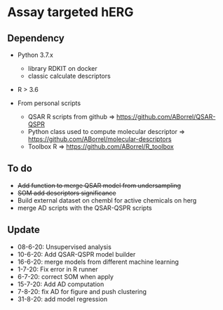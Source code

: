 # Assay targeted hERG

## Dependency
- Python 3.7.x
    - library RDKIT on docker
    - classic calculate descriptors

- R > 3.6


- From personal scripts
	- QSAR R scripts from github => https://github.com/ABorrel/QSAR-QSPR
	- Python class used to compute molecular descriptor => https://github.com/ABorrel/molecular-descriptors
	- Toolbox R => https://github.com/ABorrel/R_toolbox

## To do
- ~~Add function to merge QSAR model from undersampling~~
- ~~SOM add descriptors significance~~ 
- Build external dataset on chembl for active chemicals on herg
- merge AD scripts with the QSAR-QSPR scripts


## Update
- 08-6-20: Unsupervised analysis 
- 10-6-20: Add QSAR-QSPR model builder
- 16-6-20: merge models from different machine learning
- 1-7-20: Fix error in R runner 
- 6-7-20: correct SOM when apply
- 15-7-20: Add AD computation
- 7-8-20: fix AD for figure and push clustering
- 31-8-20: add model regression
